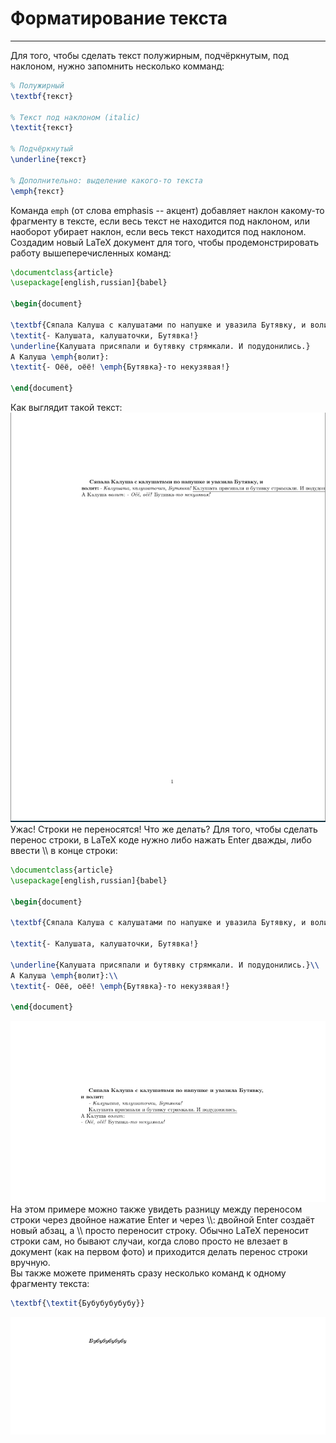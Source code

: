# Форматирование текста
---
Для того, чтобы сделать текст полужирным, подчёркнутым, под наклоном, нужно запомнить несколько комманд:
```latex
% Полужирный
\textbf{текст}

% Текст под наклоном (italic)
\textit{текст}

% Подчёркнутый
\underline{текст}

% Дополнительно: выделение какого-то текста
\emph{текст}
```
Команда `emph` (от слова emphasis -- акцент) добавляет наклон какому-то фрагменту в тексте, если весь текст не находится под наклоном, или наоборот убирает наклон, если весь текст находится под наклоном.\
Создадим новый LaTeX документ для того, чтобы продемонстрировать работу вышеперечисленных команд:
```latex
\documentclass{article}
\usepackage[english,russian]{babel}

\begin{document}

\textbf{Сяпала Калуша с калушатами по напушке и увазила Бутявку, и волит:}
\textit{- Калушата, калушаточки, Бутявка!}
\underline{Калушата присяпали и бутявку стрямкали. И подудонились.}
А Калуша \emph{волит}:
\textit{- Оёё, оёё! \emph{Бутявка}-то некузявая!}

\end{document}
```
Как выглядит такой текст:
![Пример 1](examples/5_1.png)
Ужас! Строки не переносятся! Что же делать? Для того, чтобы сделать перенос строки, в LaTeX коде нужно либо нажать Enter дважды, либо ввести \\\ в конце строки:
```latex
\documentclass{article}
\usepackage[english,russian]{babel}

\begin{document}

\textbf{Сяпала Калуша с калушатами по напушке и увазила Бутявку, и волит:}

\textit{- Калушата, калушаточки, Бутявка!}

\underline{Калушата присяпали и бутявку стрямкали. И подудонились.}\\
А Калуша \emph{волит}:\\
\textit{- Оёё, оёё! \emph{Бутявка}-то некузявая!}

\end{document}
```
![Пример 2](examples/5_2.png)
На этом примере можно также увидеть разницу между переносом строки через двойное нажатие Enter и через \\\\: двойной Enter создаёт новый абзац, а \\\ просто переносит строку. Обычно LaTeX переносит строки сам, но бывают случаи, когда слово просто не влезает в документ (как на первом фото) и приходится делать перенос строки вручную.\
Вы также можете применять сразу несколько команд к одному фрагменту текста:
```latex
\textbf{\textit{Бубубубубубу}}
```
![Пример 3](examples/5_3.png)
